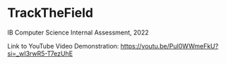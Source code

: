 # TrackTheField
IB Computer Science Internal Assessment, 2022

Link to YouTube Video Demonstration: https://youtu.be/Pul0WWmeFkU?si=_wI3rwR5-T7ezUhE
